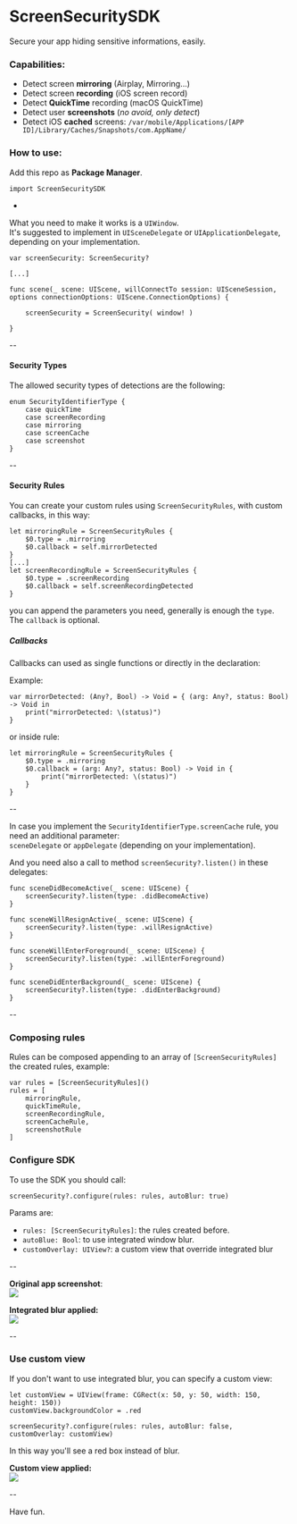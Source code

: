 # ScreenSecuritySDK

Secure your app hiding sensitive informations, easily.


### Capabilities:  
- Detect screen **mirroring** (Airplay, Mirroring...)
- Detect screen **recording** (iOS screen record)
- Detect **QuickTime** recording (macOS QuickTime)
- Detect user **screenshots** (*no avoid, only detect*)
- Detect iOS **cached** screens: `/var/mobile/Applications/[APP ID]/Library/Caches/Snapshots/com.AppName/`


### How to use:

Add this repo as **Package Manager**.

`import ScreenSecuritySDK`

-

What you need to make it works is a `UIWindow`.  
It's suggested to implement in `UISceneDelegate` or `UIApplicationDelegate`, depending on your implementation.

```
var screenSecurity: ScreenSecurity?

[...]

func scene(_ scene: UIScene, willConnectTo session: UISceneSession, options connectionOptions: UIScene.ConnectionOptions) {

    screenSecurity = ScreenSecurity( window! )

}

```
--

#### Security Types
The allowed security types of detections are the following:

```
enum SecurityIdentifierType {
    case quickTime
    case screenRecording
    case mirroring
    case screenCache
    case screenshot
}
```
--

#### Security Rules

You can create your custom rules using `ScreenSecurityRules`, with custom callbacks, in this way:

```
let mirroringRule = ScreenSecurityRules {
	$0.type = .mirroring
	$0.callback = self.mirrorDetected
}
[...]
let screenRecordingRule = ScreenSecurityRules {
    $0.type = .screenRecording
    $0.callback = self.screenRecordingDetected
}
```

you can append the parameters you need, generally is enough the `type`. The `callback` is optional.

##### Callbacks

Callbacks can used as single functions or directly in the declaration:

Example: 

```
var mirrorDetected: (Any?, Bool) -> Void = { (arg: Any?, status: Bool) -> Void in
    print("mirrorDetected: \(status)")
}    
```

or inside rule:

```
let mirroringRule = ScreenSecurityRules {
    $0.type = .mirroring
    $0.callback = (arg: Any?, status: Bool) -> Void in {
	    print("mirrorDetected: \(status)")
    }
}
```

--

In case you implement the `SecurityIdentifierType.screenCache` rule, you need an additional parameter:  
`sceneDelegate` or `appDelegate` (depending on your implementation).

And you need also a call to method `screenSecurity?.listen()` in these delegates:

```
func sceneDidBecomeActive(_ scene: UIScene) {
    screenSecurity?.listen(type: .didBecomeActive)
}

func sceneWillResignActive(_ scene: UIScene) {
    screenSecurity?.listen(type: .willResignActive)
}

func sceneWillEnterForeground(_ scene: UIScene) {
    screenSecurity?.listen(type: .willEnterForeground)
}

func sceneDidEnterBackground(_ scene: UIScene) {
    screenSecurity?.listen(type: .didEnterBackground)
}
```

--

### Composing rules

Rules can be composed appending to an array of `[ScreenSecurityRules]` the created rules, example:

```
var rules = [ScreenSecurityRules]()
rules = [
    mirroringRule,
    quickTimeRule,
    screenRecordingRule,
    screenCacheRule,
    screenshotRule
]
```

### Configure SDK

To use the SDK you should call:

`screenSecurity?.configure(rules: rules, autoBlur: true)`

Params are:  
- `rules: [ScreenSecurityRules]`: the rules created before.  
- `autoBlue: Bool`: to use integrated window blur.  
- `customOverlay: UIView?`: a custom view that override integrated blur

--

**Original app screenshot**:  
![](sshots/example-00.png)  

**Integrated blur applied:**  
![](sshots/example-02.png)  

--

### Use custom view

If you don't want to use integrated blur, you can specify a custom view:

```
let customView = UIView(frame: CGRect(x: 50, y: 50, width: 150, height: 150))
customView.backgroundColor = .red

screenSecurity?.configure(rules: rules, autoBlur: false, customOverlay: customView)
```
In this way you'll see a red box instead of blur.

**Custom view applied:**  
![](sshots/example-01.png)  

--

Have fun.

